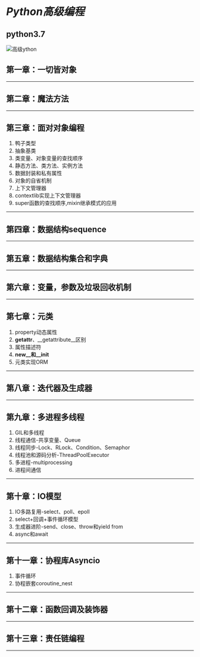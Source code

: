 
# ***Python高级编程***
**python3.7**
---
![高级ython](https://ss3.bdstatic.com/70cFv8Sh_Q1YnxGkpoWK1HF6hhy/it/u=1443427057,959339510&fm=26&gp=0.jpg)
## 第一章：一切皆对象
---
## 第二章：魔法方法
---
## 第三章：面对对象编程
1. 鸭子类型  
2. 抽象基类  
3. 类变量、对象变量的查找顺序     
4. 静态方法、类方法、实例方法     
5. 数据封装和私有属性     
6. 对象的自省机制   
7. 上下文管理器    
8. contextlib实现上下文管理器    
9. super函数的查找顺序,mixin继承模式的应用
---
## 第四章：数据结构sequence
---
## 第五章：数据结构集合和字典
---
## 第六章：变量，参数及垃圾回收机制
---
## 第七章：元类
1. property动态属性
2. __getattr__、__getattribute__区别
3. 属性描述符
4. __new__和__init__
5. 元类实现ORM
---
## 第八章：迭代器及生成器
---
## 第九章：多进程多线程
1. GIL和多线程
2. 线程通信-共享变量、Queue
3. 线程同步-Lock、RLock、Condition、Semaphor
4. 线程池和源码分析-ThreadPoolExecutor
5. 多进程-multiprocessing
6. 进程间通信
---
## 第十章：IO模型
1. IO多路复用-select、poll、epoll
2. select+回调+事件循环模型
3. 生成器进阶-send、close、throw和yield from
4. async和await
---
## 第十一章：协程库Asyncio
1. 事件循环
2. 协程嵌套coroutine_nest
---
## 第十二章：函数回调及装饰器
---
## 第十三章：责任链编程
---
